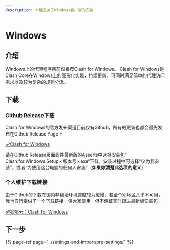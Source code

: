 ```yaml
---
description: 本篇是关于Windows客户端的安装
---
```


# Windows

## 介绍

Windows上的代理程序目前仅推荐Clash for Windows。 Clash for Windows是Clash Core在Windows上的图形化实现，持续更新，可同时满足简单的代理访问需求以及较为复杂的规则分流。

## 下载

### Github Release下载 

Clash for Windows的官方发布渠道目前仅有Github，所有的更新也都会最先发布在Github Release Page上

[☍Clash for Windows](https://github.com/Fndroid/clash_for_windows_pkg/releases)

请在Github Release页面软件最新版的Asserts中选择安装包” Clash.for.Windows.Setup.&lt;版本号&gt;.exe“下载。安装过程中可选择“仅为我安装”，或者“为使用这台电脑的任何人安装”（**如果你清楚此选项的意义**）

### 个人维护下载链接

由于Github的下载在国内非翻墙环境速度较为缓慢，甚至个别地区几乎不可用，我也自行提供了一个下载链接，供大家使用。但不保证实时跟进最新版安装包。

[☍抑郁云：Clash for Windows](https://panel.frustratingjoy.com/resources/Software/Clash-for-Windows-v0.13.1.exe)

## 下一步

{% page-ref page="../settings-and-import/pre-settings/" %}

